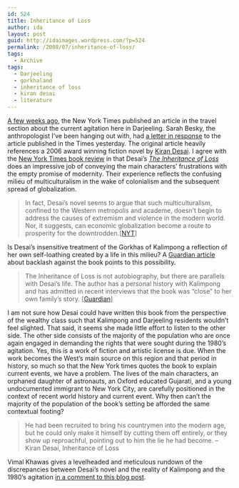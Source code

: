 ```yaml
---
id: 524
title: Inheritance of Loss
author: ida
layout: post
guid: http://idaimages.wordpress.com/?p=524
permalink: /2008/07/inheritance-of-loss/
tags:
  - Archive
tags:
  - Darjeeling
  - gorkhaland
  - inheritance of loss
  - kiran desai
  - literature
---
```

[A few weeks ago][1], the New York Times published an article in the travel section about the current agitation here in Darjeeling. Sarah Besky, the anthropologist I&#8217;ve been hanging out with, had [a letter in response][2] to the article published in the Times yesterday. The original article heavily references a 2006 award winning fiction novel by [Kiran Desai][3]. I agree with the [New York Times book review][4] in that Desai&#8217;s [*The Inheritance of Loss*][5] does an impressive job of conveying the main characters&#8217; frustrations with the empty promise of modernity. Their experience reflects the confusing milieu of multiculturalism in the wake of colonialism and the subsequent spread of globalization.

> In fact, Desai&#8217;s novel seems to argue that such multiculturalism, confined to the Western metropolis and academe, doesn&#8217;t begin to address the causes of extremism and violence in the modern world. Nor, it suggests, can economic globalization become a route to prosperity for the downtrodden.[[NYT][4]]

Is Desai’s insensitive treatment of the Gorkhas of Kalimpong a reflection of her own self-loathing created by a life in this milieu? A [Guardian article][6] about backlash against the book points to this possibility.

> The Inheritance of Loss is not autobiography, but there are parallels with Desai&#8217;s life. The author has a personal history with Kalimpong and has admitted in recent interviews that the book was &#8220;close&#8221; to her own family&#8217;s story. [[Guardian][6]]

I am not sure how Desai could have written this book from the perspective of the wealthy class such that Kalimpong and Darjeeling residents wouldn’t feel slighted. That said, it seems she made little effort to listen to the other side. The other side consists of the majority of the population who are once again engaged in demanding the rights that were sought during the 1980’s agitation. Yes, this is a work of fiction and artistic license is due. When the work becomes the West’s main source on this region and that period in history, so much so that the New York times quotes the book to explain current events, we have a problem. The lives of the main characters, an orphaned daughter of astronauts, an Oxford educated Gujarati, and a young undocumented immigrant to New York City, are carefully positioned in the context of recent world history and current event. Why then can’t the majority of the population of the book’s setting be afforded the same contextual footing?

> He had been recruited to bring his countrymen into the modern age, but he could only make it himself by cutting them off entirely, or they show up reproachful, pointing out to him the lie he had become. – Kiran Desai, Inheritance of Loss

Vimal Khawas gives a levelheaded and meticulous rundown of the discrepancies between Desai’s novel and the reality of Kalimpong and the 1980’s agitation [in a comment to this blog post][7].

 [1]: http://uncommonplaces.com/2008/06/30/collecting-postcards-this-week/
 [2]: http://www.nytimes.com/2008/07/13/travel/13letters-OLDGRIEVANCE_LETTERS.html?ref=travel
 [3]: http://en.wikipedia.org/wiki/Kiran_Desai
 [4]: http://www.nytimes.com/2006/02/12/books/review/12mishra.html
 [5]: http://books.google.co.in/books?id=KiQvrLTTYtAC&dq=inheritance+of+loss&pg=PP1&ots=f1_1DxEhuM&sig=m2vfhmlACrLPxDCHZI_X6M5lDRg&hl=en&sa=X&oi=book_result&resnum=1&ct=result
 [6]: http://www.guardian.co.uk/world/2006/nov/02/books.india
 [7]: http://jaiarjun.blogspot.com/2006/01/kiran-desai-interview_20.html